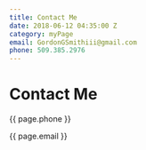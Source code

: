 ```yaml
---
title: Contact Me
date: 2018-06-12 04:35:00 Z
category: myPage
email: GordonGSmithiii@gmail.com
phone: 509.385.2976
---
```


<div class="header">


<h1>Contact Me</h1>


</div>

<div class="info">


<p>{{ page.phone }}</p>


<p>{{ page.email }}</p>


</div>